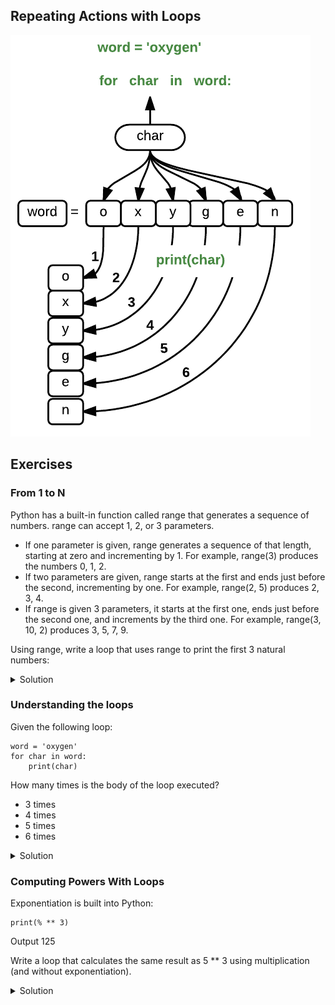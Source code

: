 
## Repeating Actions with Loops


![loops image](img/loops_image.png)


## Exercises

### From 1 to N

Python has a built-in function called range that generates a sequence of numbers. range can accept 1, 2, or 3 parameters.

+ If one parameter is given, range generates a sequence of that length, starting at zero and incrementing by 1. For example, range(3) produces the numbers 0, 1, 2.
+ If two parameters are given, range starts at the first and ends just before the second, incrementing by one. For example, range(2, 5) produces 2, 3, 4.
+ If range is given 3 parameters, it starts at the first one, ends just before the second one, and increments by the third one. For example, range(3, 10, 2) produces 3, 5, 7, 9.

Using range, write a loop that uses range to print the first 3 natural numbers:

<details>
<summary>Solution
</summary>

```
for number in range(1, 4):
    print(number)
```

</details>

### Understanding the loops

Given the following loop:

```
word = 'oxygen'
for char in word:
    print(char)
```

How many times is the body of the loop executed?

+ 3 times
+ 4 times
+ 5 times
+ 6 times


<details>
<summary>Solution
</summary>


The body of the loop is executed 6 times.

</details>

### Computing Powers With Loops

Exponentiation is built into Python:

```
print(% ** 3)
```

Output 125

Write a loop that calculates the same result as 5 ** 3 using multiplication (and without exponentiation).


<details>
<summary>Solution
</summary>

<pre>
result = 1
for number in range(0, 3):
    result = result * 5
print(result)
</pre>

</details>




